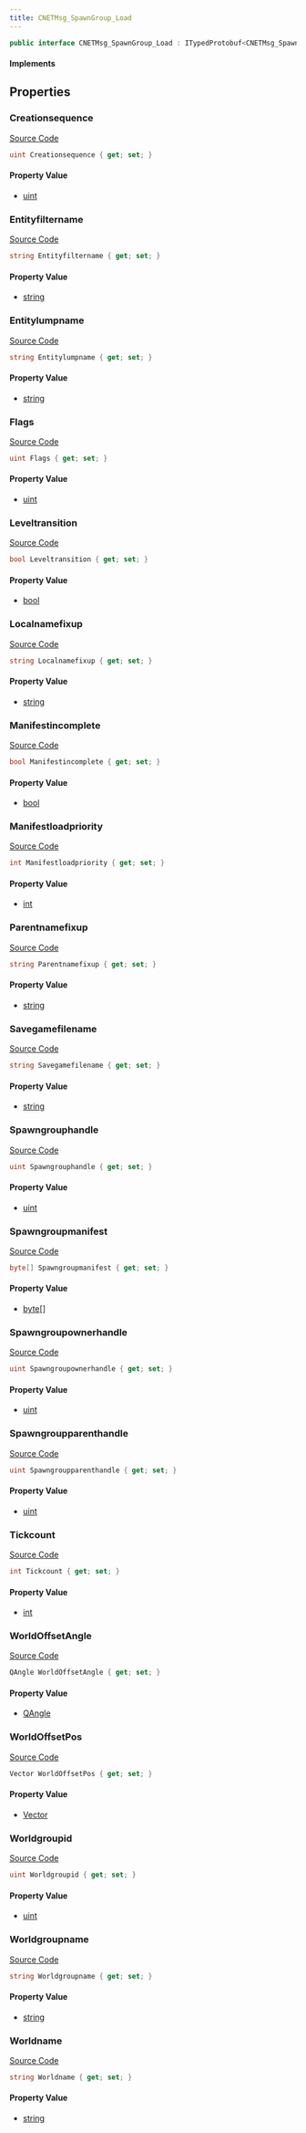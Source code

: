 ```yaml
---
title: CNETMsg_SpawnGroup_Load
---
```


```csharp
public interface CNETMsg_SpawnGroup_Load : ITypedProtobuf<CNETMsg_SpawnGroup_Load>, INativeHandle, INetMessage<CNETMsg_SpawnGroup_Load>, IDisposable
```

#### Implements

## Properties

### Creationsequence

[Source Code](https://github.com/swiftly-solution/swiftlys2/blob/main/managed/src/SwiftlyS2.Generated/Protobufs/Interfaces/CNETMsg_SpawnGroup_Load.cs#L63)

```csharp
uint Creationsequence { get; set; }
```

#### Property Value

- [uint](https://learn.microsoft.com/dotnet/api/system.uint32)

### Entityfiltername

[Source Code](https://github.com/swiftly-solution/swiftlys2/blob/main/managed/src/SwiftlyS2.Generated/Protobufs/Interfaces/CNETMsg_SpawnGroup_Load.cs#L24)

```csharp
string Entityfiltername { get; set; }
```

#### Property Value

- [string](https://learn.microsoft.com/dotnet/api/system.string)

### Entitylumpname

[Source Code](https://github.com/swiftly-solution/swiftlys2/blob/main/managed/src/SwiftlyS2.Generated/Protobufs/Interfaces/CNETMsg_SpawnGroup_Load.cs#L21)

```csharp
string Entitylumpname { get; set; }
```

#### Property Value

- [string](https://learn.microsoft.com/dotnet/api/system.string)

### Flags

[Source Code](https://github.com/swiftly-solution/swiftlys2/blob/main/managed/src/SwiftlyS2.Generated/Protobufs/Interfaces/CNETMsg_SpawnGroup_Load.cs#L42)

```csharp
uint Flags { get; set; }
```

#### Property Value

- [uint](https://learn.microsoft.com/dotnet/api/system.uint32)

### Leveltransition

[Source Code](https://github.com/swiftly-solution/swiftlys2/blob/main/managed/src/SwiftlyS2.Generated/Protobufs/Interfaces/CNETMsg_SpawnGroup_Load.cs#L72)

```csharp
bool Leveltransition { get; set; }
```

#### Property Value

- [bool](https://learn.microsoft.com/dotnet/api/system.boolean)

### Localnamefixup

[Source Code](https://github.com/swiftly-solution/swiftlys2/blob/main/managed/src/SwiftlyS2.Generated/Protobufs/Interfaces/CNETMsg_SpawnGroup_Load.cs#L51)

```csharp
string Localnamefixup { get; set; }
```

#### Property Value

- [string](https://learn.microsoft.com/dotnet/api/system.string)

### Manifestincomplete

[Source Code](https://github.com/swiftly-solution/swiftlys2/blob/main/managed/src/SwiftlyS2.Generated/Protobufs/Interfaces/CNETMsg_SpawnGroup_Load.cs#L48)

```csharp
bool Manifestincomplete { get; set; }
```

#### Property Value

- [bool](https://learn.microsoft.com/dotnet/api/system.boolean)

### Manifestloadpriority

[Source Code](https://github.com/swiftly-solution/swiftlys2/blob/main/managed/src/SwiftlyS2.Generated/Protobufs/Interfaces/CNETMsg_SpawnGroup_Load.cs#L57)

```csharp
int Manifestloadpriority { get; set; }
```

#### Property Value

- [int](https://learn.microsoft.com/dotnet/api/system.int32)

### Parentnamefixup

[Source Code](https://github.com/swiftly-solution/swiftlys2/blob/main/managed/src/SwiftlyS2.Generated/Protobufs/Interfaces/CNETMsg_SpawnGroup_Load.cs#L54)

```csharp
string Parentnamefixup { get; set; }
```

#### Property Value

- [string](https://learn.microsoft.com/dotnet/api/system.string)

### Savegamefilename

[Source Code](https://github.com/swiftly-solution/swiftlys2/blob/main/managed/src/SwiftlyS2.Generated/Protobufs/Interfaces/CNETMsg_SpawnGroup_Load.cs#L66)

```csharp
string Savegamefilename { get; set; }
```

#### Property Value

- [string](https://learn.microsoft.com/dotnet/api/system.string)

### Spawngrouphandle

[Source Code](https://github.com/swiftly-solution/swiftlys2/blob/main/managed/src/SwiftlyS2.Generated/Protobufs/Interfaces/CNETMsg_SpawnGroup_Load.cs#L27)

```csharp
uint Spawngrouphandle { get; set; }
```

#### Property Value

- [uint](https://learn.microsoft.com/dotnet/api/system.uint32)

### Spawngroupmanifest

[Source Code](https://github.com/swiftly-solution/swiftlys2/blob/main/managed/src/SwiftlyS2.Generated/Protobufs/Interfaces/CNETMsg_SpawnGroup_Load.cs#L39)

```csharp
byte[] Spawngroupmanifest { get; set; }
```

#### Property Value

- [byte](https://learn.microsoft.com/dotnet/api/system.byte)[]

### Spawngroupownerhandle

[Source Code](https://github.com/swiftly-solution/swiftlys2/blob/main/managed/src/SwiftlyS2.Generated/Protobufs/Interfaces/CNETMsg_SpawnGroup_Load.cs#L30)

```csharp
uint Spawngroupownerhandle { get; set; }
```

#### Property Value

- [uint](https://learn.microsoft.com/dotnet/api/system.uint32)

### Spawngroupparenthandle

[Source Code](https://github.com/swiftly-solution/swiftlys2/blob/main/managed/src/SwiftlyS2.Generated/Protobufs/Interfaces/CNETMsg_SpawnGroup_Load.cs#L69)

```csharp
uint Spawngroupparenthandle { get; set; }
```

#### Property Value

- [uint](https://learn.microsoft.com/dotnet/api/system.uint32)

### Tickcount

[Source Code](https://github.com/swiftly-solution/swiftlys2/blob/main/managed/src/SwiftlyS2.Generated/Protobufs/Interfaces/CNETMsg_SpawnGroup_Load.cs#L45)

```csharp
int Tickcount { get; set; }
```

#### Property Value

- [int](https://learn.microsoft.com/dotnet/api/system.int32)

### WorldOffsetAngle

[Source Code](https://github.com/swiftly-solution/swiftlys2/blob/main/managed/src/SwiftlyS2.Generated/Protobufs/Interfaces/CNETMsg_SpawnGroup_Load.cs#L36)

```csharp
QAngle WorldOffsetAngle { get; set; }
```

#### Property Value

- [QAngle](/docs/api/shared/natives/qangle)

### WorldOffsetPos

[Source Code](https://github.com/swiftly-solution/swiftlys2/blob/main/managed/src/SwiftlyS2.Generated/Protobufs/Interfaces/CNETMsg_SpawnGroup_Load.cs#L33)

```csharp
Vector WorldOffsetPos { get; set; }
```

#### Property Value

- [Vector](/docs/api/shared/natives/vector)

### Worldgroupid

[Source Code](https://github.com/swiftly-solution/swiftlys2/blob/main/managed/src/SwiftlyS2.Generated/Protobufs/Interfaces/CNETMsg_SpawnGroup_Load.cs#L60)

```csharp
uint Worldgroupid { get; set; }
```

#### Property Value

- [uint](https://learn.microsoft.com/dotnet/api/system.uint32)

### Worldgroupname

[Source Code](https://github.com/swiftly-solution/swiftlys2/blob/main/managed/src/SwiftlyS2.Generated/Protobufs/Interfaces/CNETMsg_SpawnGroup_Load.cs#L75)

```csharp
string Worldgroupname { get; set; }
```

#### Property Value

- [string](https://learn.microsoft.com/dotnet/api/system.string)

### Worldname

[Source Code](https://github.com/swiftly-solution/swiftlys2/blob/main/managed/src/SwiftlyS2.Generated/Protobufs/Interfaces/CNETMsg_SpawnGroup_Load.cs#L18)

```csharp
string Worldname { get; set; }
```

#### Property Value

- [string](https://learn.microsoft.com/dotnet/api/system.string)

